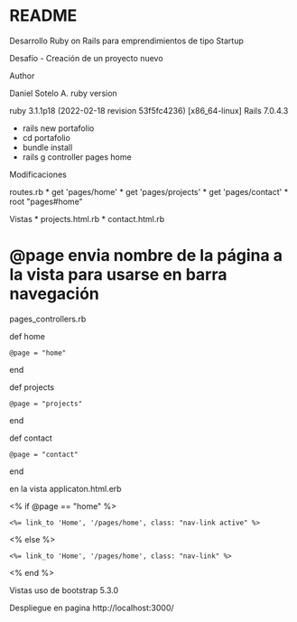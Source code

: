 # README

Desarrollo Ruby on Rails para emprendimientos de tipo Startup

Desafío - Creación de un proyecto nuevo

Author

Daniel Sotelo A.
ruby version

ruby 3.1.1p18 (2022-02-18 revision 53f5fc4236) [x86_64-linux]
Rails 7.0.4.3

- rails new portafolio
- cd portafolio
- bundle install
- rails g controller pages home

Modificaciones

routes.rb
    * get 'pages/home'
    * get 'pages/projects'
    * get 'pages/contact'
    * root "pages#home"

Vistas
    * projects.html.rb
    * contact.html.rb


# @page envia nombre de la página a la vista para usarse en barra navegación
pages_controllers.rb

  def home

    @page = "home"

  end

  def projects

    @page = "projects"

  end

  def contact

    @page = "contact"

  end

en la vista applicaton.html.erb

<% if @page == "home" %>

    <%= link_to 'Home', '/pages/home', class: "nav-link active" %>

<% else %>

    <%= link_to 'Home', '/pages/home', class: "nav-link" %>
    
<% end %>

Vistas uso de bootstrap 5.3.0

Despliegue en pagina http://localhost:3000/
